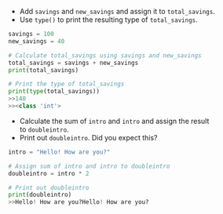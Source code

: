 - Add `savings` and `new_savings` and assign it to `total_savings`.
- Use `type()` to print the resulting type of `total_savings`.
```Python
savings = 100
new_savings = 40

# Calculate total_savings using savings and new_savings
total_savings = savings + new_savings
print(total_savings)

# Print the type of total_savings
print(type(total_savings))
>>140
>><class 'int'>
```
- Calculate the sum of `intro` and `intro` and assign the result to `doubleintro`.
- Print out `doubleintro`. Did you expect this?
```Python
intro = "Hello! How are you?"

# Assign sum of intro and intro to doubleintro
doubleintro = intro * 2

# Print out doubleintro
print(doubleintro)
>>Hello! How are you?Hello! How are you?
```
